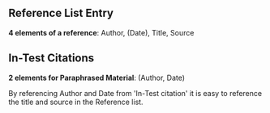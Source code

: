 
## Reference List Entry
**4 elements of a reference**: Author, (Date), Title, Source

## In-Test Citations
**2 elements for Paraphrased Material**: (Author, Date)

By referencing Author and Date from 'In-Test citation' it is easy to reference the title and source in the Reference list. 
